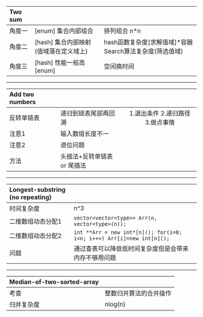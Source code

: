 |Two sum|||
|:---|:---|:---|
|角度一 | [enum] 集合内部组合  | 排列组合 n*n |
|角度二 | [hash] 集合内部映射  (值域落在定义域上)| hash函数复杂度[求解值域]*容器Search算法复杂度(筛选值域)|
|角度三 | [hash] 性能一般高[enum] | 空间换时间 |
---------------------------------------------------------
| Add two numbers|||
|:---|:---|:---:|
|反转单链表|递归到链表尾部再回溯|1.退出条件 2.递归路径 3.做点事情| 
|注意1|输入数组长度不一||
|注意2|进位问题||
|方法|头插法+反转单链表 or 尾插法|
---------------------------------------------------------
|Longest-substring (no repeating)||
|:---|:---|
|时间复杂度|n^3|
|二维数组动态分配1|```vector<vector<type>> Arr(n, vector<type>(n));```|
|二维数组动态分配2|```int **Arr = new int*[n](); for(i=0; i<n; i++>) Arr[i]=new int[n]();```|
|问题| 通过查表可以降低低时间复杂度但是会带来内存不够用问题|
---------------------------------------------------------
|Median-of-two-sorted-array||
|:---|:---|
|考查|整数归并算法的合并操作|
|归并复杂度|nlog(n)|
